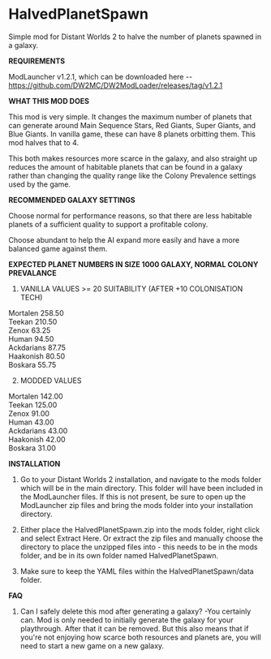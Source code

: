 # HalvedPlanetSpawn
Simple mod for Distant Worlds 2 to halve the number of planets spawned in a galaxy.

**REQUIREMENTS**

ModLauncher v1.2.1, which can be downloaded here -- https://github.com/DW2MC/DW2ModLoader/releases/tag/v1.2.1


**WHAT THIS MOD DOES**

This mod is very simple. It changes the maximum number of planets that can generate around Main Sequence Stars, Red Giants,
Super Giants, and Blue Giants. In vanilla game, these can have 8 planets orbitting them. This mod halves that to 4.

This both makes resources more scarce in the galaxy, and also straight up reduces the amount of habitable planets that can be found in a galaxy rather
than changing the quality range like the Colony Prevalence settings used by the game.


**RECOMMENDED GALAXY SETTINGS**

Choose normal for performance reasons, so that there are less habitable planets of a sufficient quality to support a profitable colony. 

Choose abundant to help the AI expand more easily and have a more balanced game against them. 


**EXPECTED PLANET NUMBERS IN SIZE 1000 GALAXY, NORMAL COLONY PREVALANCE**

1. VANILLA VALUES >= 20 SUITABILITY (AFTER +10 COLONISATION TECH)


Mortalen	258.50	
Teekan		210.50	
Zenox		63.25	
Human		94.50	
Ackdarians	87.75	
Haakonish	80.50	
Boskara		55.75	


2. MODDED VALUES

Mortalen	142.00	
Teekan		125.00	
Zenox		91.00	
Human		43.00	
Ackdarians	43.00	
Haakonish	42.00	
Boskara		31.00	



**INSTALLATION**

1. Go to your Distant Worlds 2 installation, and navigate to the mods folder which will be in the main directory. This folder
will have been included in the ModLauncher files. If this is not present, be sure to open up the ModLauncher zip files and bring the mods folder into your
installation directory.


2. Either place the HalvedPlanetSpawn.zip into the mods folder, right click and select Extract Here. Or extract the zip files and manually choose the directory
to place the unzipped files into - this needs to be in the mods folder, and be in its own folder named HalvedPlanetSpawn.

3. Make sure to keep the YAML files within the HalvedPlanetSpawn/data folder.


**FAQ**

1. Can I safely delete this mod after generating a galaxy?
   -You certainly can. Mod is only needed to initially generate the galaxy for your playthrough. After that it can be removed.
But this also means that if you're not enjoying how scarce both resources and planets are, you will need to start a new game on a new galaxy.
